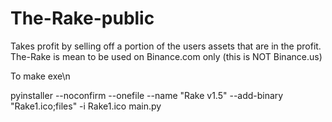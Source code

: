 # The-Rake-public

Takes profit by selling off a portion of the users assets that are in the profit.
The-Rake is mean to be used on Binance.com only (this is NOT Binance.us)


To make exe\n
  
  pyinstaller --noconfirm --onefile --name "Rake v1.5" --add-binary "Rake1.ico;files" -i Rake1.ico main.py
